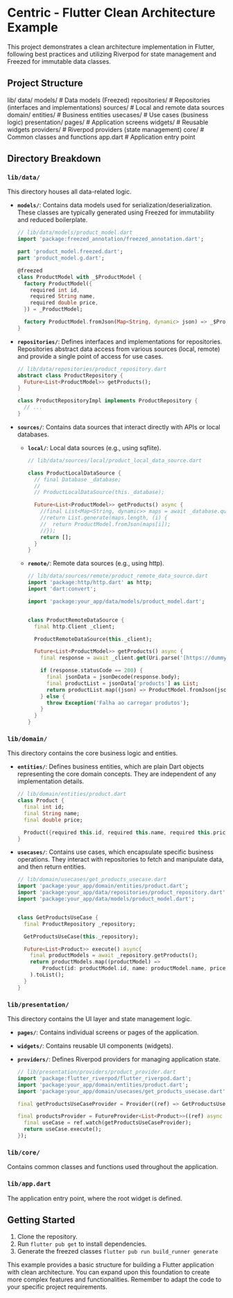 # Centric - Flutter Clean Architecture Example

This project demonstrates a clean architecture implementation in Flutter, following best practices
and utilizing Riverpod for state management and Freezed for immutable data classes.

## Project Structure

lib/
data/
models/        # Data models (Freezed)
repositories/  # Repositories (interfaces and implementations)
sources/       # Local and remote data sources
domain/
entities/      # Business entities
usecases/      # Use cases (business logic)
presentation/
pages/         # Application screens
widgets/       # Reusable widgets
providers/     # Riverpod providers (state management)
core/           # Common classes and functions
app.dart        # Application entry point

## Directory Breakdown

### `lib/data/`

This directory houses all data-related logic.

* **`models/`**: Contains data models used for serialization/deserialization. These classes are
  typically generated using Freezed for immutability and reduced boilerplate.

  ```dart
  // lib/data/models/product_model.dart
  import 'package:freezed_annotation/freezed_annotation.dart';

  part 'product_model.freezed.dart';
  part 'product_model.g.dart';

  @freezed
  class ProductModel with _$ProductModel {
    factory ProductModel({
      required int id,
      required String name,
      required double price,
    }) = _ProductModel;

    factory ProductModel.fromJson(Map<String, dynamic> json) => _$ProductModelFromJson(json);
  }
  ```

* **`repositories/`**: Defines interfaces and implementations for repositories. Repositories
  abstract data access from various sources (local, remote) and provide a single point of access for
  use cases.

  ```dart
  // lib/data/repositories/product_repository.dart
  abstract class ProductRepository {
    Future<List<ProductModel>> getProducts();
  }

  class ProductRepositoryImpl implements ProductRepository {
    // ...
  }
  ```

* **`sources/`**: Contains data sources that interact directly with APIs or local databases.

    * **`local/`**: Local data sources (e.g., using sqflite).
      ```dart
      // lib/data/sources/local/product_local_data_source.dart

      class ProductLocalDataSource {
        // final Database _database;
        //
        // ProductLocalDataSource(this._database);

        Future<List<ProductModel>> getProducts() async {
          //final List<Map<String, dynamic>> maps = await _database.query('products');
          //return List.generate(maps.length, (i) {
          //  return ProductModel.fromJson(maps[i]);
          //});
          return [];
        }
      }
      ```
    * **`remote/`**: Remote data sources (e.g., using http).
      ```dart
      // lib/data/sources/remote/product_remote_data_source.dart
      import 'package:http/http.dart' as http;
      import 'dart:convert';

      import 'package:your_app/data/models/product_model.dart';


      class ProductRemoteDataSource {
        final http.Client _client;

        ProductRemoteDataSource(this._client);

        Future<List<ProductModel>> getProducts() async {
          final response = await _client.get(Uri.parse('[https://dummyjson.com/products](https://dummyjson.com/products)'));

          if (response.statusCode == 200) {
            final jsonData = jsonDecode(response.body);
            final productList = jsonData['products'] as List;
            return productList.map((json) => ProductModel.fromJson(json)).toList();
          } else {
            throw Exception('Falha ao carregar produtos');
          }
        }
      }
      ```

### `lib/domain/`

This directory contains the core business logic and entities.

* **`entities/`**: Defines business entities, which are plain Dart objects representing the core
  domain concepts. They are independent of any implementation details.

  ```dart
  // lib/domain/entities/product.dart
  class Product {
    final int id;
    final String name;
    final double price;

    Product({required this.id, required this.name, required this.price});
  }
  ```

* **`usecases/`**: Contains use cases, which encapsulate specific business operations. They interact
  with repositories to fetch and manipulate data, and then return entities.

  ```dart
  // lib/domain/usecases/get_products_usecase.dart
  import 'package:your_app/domain/entities/product.dart';
  import 'package:your_app/data/repositories/product_repository.dart';
  import 'package:your_app/data/models/product_model.dart';


  class GetProductsUseCase {
    final ProductRepository _repository;

    GetProductsUseCase(this._repository);

    Future<List<Product>> execute() async{
      final productModels = await _repository.getProducts();
      return productModels.map((productModel) =>
          Product(id: productModel.id, name: productModel.name, price: productModel.price)
      ).toList();
    }
  }
  ```

### `lib/presentation/`

This directory contains the UI layer and state management logic.

* **`pages/`**: Contains individual screens or pages of the application.

* **`widgets/`**: Contains reusable UI components (widgets).

* **`providers/`**: Defines Riverpod providers for managing application state.

  ```dart
  // lib/presentation/providers/product_provider.dart
  import 'package:flutter_riverpod/flutter_riverpod.dart';
  import 'package:your_app/domain/entities/product.dart';
  import 'package:your_app/domain/usecases/get_products_usecase.dart';

  final getProductsUseCaseProvider = Provider((ref) => GetProductsUseCase(ref.watch(productRepositoryProvider)));

  final productsProvider = FutureProvider<List<Product>>((ref) async {
    final useCase = ref.watch(getProductsUseCaseProvider);
    return useCase.execute();
  });
  ```

### `lib/core/`

Contains common classes and functions used throughout the application.

### `lib/app.dart`

The application entry point, where the root widget is defined.

## Getting Started

1. Clone the repository.
2. Run `flutter pub get` to install dependencies.
3. Generate the freezed classes `flutter pub run build_runner generate`

This example provides a basic structure for building a Flutter application with clean architecture.
You can expand upon this foundation to create more complex features and functionalities. Remember to
adapt the code to your specific project requirements.
